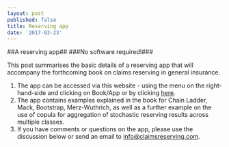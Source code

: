 ```yaml
---
layout: post
published: false
title: Reserving app
date: '2017-03-23'
---
```

##A reserving app##
###No software required!###

This post summarises the basic details of a reserving app that will accompany the forthcoming book on claims reserving in general insurance.  

1. The app can be accessed via this website - using the menu on the right-hand-side and clicking on Book/App or by clicking [here](davidjhindley:3838/claimsreserving). 
2. The app contains examples explained in the book for Chain Ladder, Mack, Bootstrap, Merz-Wuthrich, as well as a further example on the use of copula for aggregation of stochastic reserving results across multiple classes. 
3. If you have comments or questions on the app, please use the discussion below or send an email to info@claimsreserving.com.
